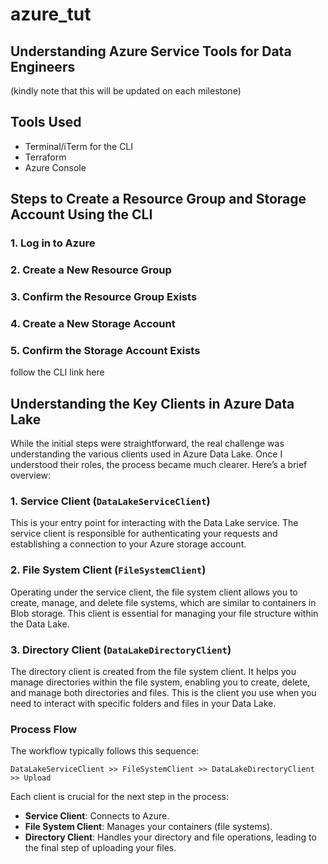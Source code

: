 # azure_tut

## Understanding Azure Service Tools for Data Engineers

(kindly note that this will be updated on each milestone)

## Tools Used
- Terminal/iTerm for the CLI
- Terraform
- Azure Console

## Steps to Create a Resource Group and Storage Account Using the CLI

### 1. Log in to Azure

### 2. Create a New Resource Group

### 3. Confirm the Resource Group Exists

### 4. Create a New Storage Account

### 5. Confirm the Storage Account Exists

follow the CLI link here


## Understanding the Key Clients in Azure Data Lake

While the initial steps were straightforward, the real challenge was understanding the various clients used in Azure Data Lake. Once I understood their roles, the process became much clearer. Here’s a brief overview:

### 1. Service Client (`DataLakeServiceClient`)
This is your entry point for interacting with the Data Lake service. The service client is responsible for authenticating your requests and establishing a connection to your Azure storage account.

### 2. File System Client (`FileSystemClient`)
Operating under the service client, the file system client allows you to create, manage, and delete file systems, which are similar to containers in Blob storage. This client is essential for managing your file structure within the Data Lake.

### 3. Directory Client (`DataLakeDirectoryClient`)
The directory client is created from the file system client. It helps you manage directories within the file system, enabling you to create, delete, and manage both directories and files. This is the client you use when you need to interact with specific folders and files in your Data Lake.

### Process Flow
The workflow typically follows this sequence:

`DataLakeServiceClient >> FileSystemClient >> DataLakeDirectoryClient >> Upload`

Each client is crucial for the next step in the process:
- **Service Client**: Connects to Azure.
- **File System Client**: Manages your containers (file systems).
- **Directory Client**: Handles your directory and file operations, leading to the final step of uploading your files.

